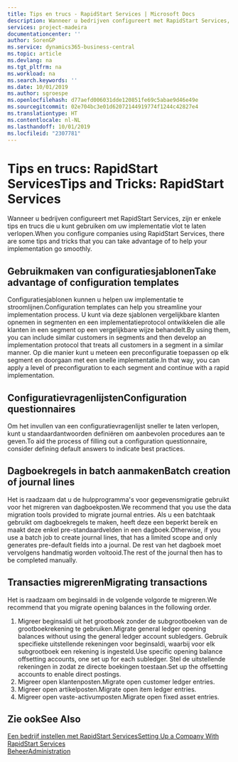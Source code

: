 ```yaml
---
title: Tips en trucs - RapidStart Services | Microsoft Docs
description: Wanneer u bedrijven configureert met RapidStart Services, zijn er enkele tips en trucs die u kunt gebruiken om uw implementatie vlot te laten verlopen.
services: project-madeira
documentationcenter: ''
author: SorenGP
ms.service: dynamics365-business-central
ms.topic: article
ms.devlang: na
ms.tgt_pltfrm: na
ms.workload: na
ms.search.keywords: ''
ms.date: 10/01/2019
ms.author: sgroespe
ms.openlocfilehash: d77aefd006031dde120851fe69c5abae9d46e49e
ms.sourcegitcommit: 02e704bc3e01d62072144919774f1244c42827e4
ms.translationtype: HT
ms.contentlocale: nl-NL
ms.lasthandoff: 10/01/2019
ms.locfileid: "2307781"
---
```

# <a name="tips-and-tricks-rapidstart-services"></a><span data-ttu-id="983bc-103">Tips en trucs: RapidStart Services</span><span class="sxs-lookup"><span data-stu-id="983bc-103">Tips and Tricks: RapidStart Services</span></span>
<span data-ttu-id="983bc-104">Wanneer u bedrijven configureert met RapidStart Services, zijn er enkele tips en trucs die u kunt gebruiken om uw implementatie vlot te laten verlopen.</span><span class="sxs-lookup"><span data-stu-id="983bc-104">When you configure companies using RapidStart Services, there are some tips and tricks that you can take advantage of to help your implementation go smoothly.</span></span>  

## <a name="take-advantage-of-configuration-templates"></a><span data-ttu-id="983bc-105">Gebruikmaken van configuratiesjablonen</span><span class="sxs-lookup"><span data-stu-id="983bc-105">Take advantage of configuration templates</span></span>  
<span data-ttu-id="983bc-106">Configuratiesjablonen kunnen u helpen uw implementatie te stroomlijnen.</span><span class="sxs-lookup"><span data-stu-id="983bc-106">Configuration templates can help you streamline your implementation process.</span></span> <span data-ttu-id="983bc-107">U kunt via deze sjablonen vergelijkbare klanten opnemen in segmenten en een implementatieprotocol ontwikkelen die alle klanten in een segment op een vergelijkbare wijze behandelt.</span><span class="sxs-lookup"><span data-stu-id="983bc-107">By using them, you can include similar customers in segments and then develop an implementation protocol that treats all customers in a segment in a similar manner.</span></span> <span data-ttu-id="983bc-108">Op die manier kunt u meteen een preconfiguratie toepassen op elk segment en doorgaan met een snelle implementatie.</span><span class="sxs-lookup"><span data-stu-id="983bc-108">In that way, you can apply a level of preconfiguration to each segment and continue with a rapid implementation.</span></span>  

## <a name="configuration-questionnaires"></a><span data-ttu-id="983bc-109">Configuratievragenlijsten</span><span class="sxs-lookup"><span data-stu-id="983bc-109">Configuration questionnaires</span></span>  
<span data-ttu-id="983bc-110">Om het invullen van een configuratievragenlijst sneller te laten verlopen, kunt u standaardantwoorden definiëren om aanbevolen procedures aan te geven.</span><span class="sxs-lookup"><span data-stu-id="983bc-110">To aid the process of filling out a configuration questionnaire, consider defining default answers to indicate best practices.</span></span>  

## <a name="batch-creation-of-journal-lines"></a><span data-ttu-id="983bc-111">Dagboekregels in batch aanmaken</span><span class="sxs-lookup"><span data-stu-id="983bc-111">Batch creation of journal lines</span></span>  
<span data-ttu-id="983bc-112">Het is raadzaam dat u de hulpprogramma's voor gegevensmigratie gebruikt voor het migreren van dagboekposten.</span><span class="sxs-lookup"><span data-stu-id="983bc-112">We recommend that you use the data migration tools provided to migrate journal entries.</span></span> <span data-ttu-id="983bc-113">Als u een batchtaak gebruikt om dagboekregels te maken, heeft deze een beperkt bereik en maakt deze enkel pre-standaardvelden in een dagboek.</span><span class="sxs-lookup"><span data-stu-id="983bc-113">Otherwise, if you use a batch job to create journal lines, that has a limited scope and only generates pre-default fields into a journal.</span></span> <span data-ttu-id="983bc-114">De rest van het dagboek moet vervolgens handmatig worden voltooid.</span><span class="sxs-lookup"><span data-stu-id="983bc-114">The rest of the journal then has to be completed manually.</span></span>  

## <a name="migrating-transactions"></a><span data-ttu-id="983bc-115">Transacties migreren</span><span class="sxs-lookup"><span data-stu-id="983bc-115">Migrating transactions</span></span>  
<span data-ttu-id="983bc-116">Het is raadzaam om beginsaldi in de volgende volgorde te migreren.</span><span class="sxs-lookup"><span data-stu-id="983bc-116">We recommend that you migrate opening balances in the following order.</span></span>  

1.  <span data-ttu-id="983bc-117">Migreer beginsaldi uit het grootboek zonder de subgrootboeken van de grootboekrekening te gebruiken.</span><span class="sxs-lookup"><span data-stu-id="983bc-117">Migrate general ledger opening balances without using the general ledger account subledgers.</span></span> <span data-ttu-id="983bc-118">Gebruik specifieke uitstellende rekeningen voor beginsaldi, waarbij voor elk subgrootboek een rekening is ingesteld.</span><span class="sxs-lookup"><span data-stu-id="983bc-118">Use specific opening balance offsetting accounts, one set up for each subledger.</span></span> <span data-ttu-id="983bc-119">Stel de uitstellende rekeningen in zodat ze directe boekingen toestaan.</span><span class="sxs-lookup"><span data-stu-id="983bc-119">Set up the offsetting accounts to enable direct postings.</span></span>  
2.  <span data-ttu-id="983bc-120">Migreer open klantenposten.</span><span class="sxs-lookup"><span data-stu-id="983bc-120">Migrate open customer ledger entries.</span></span>  
3.  <span data-ttu-id="983bc-121">Migreer open artikelposten.</span><span class="sxs-lookup"><span data-stu-id="983bc-121">Migrate open item ledger entries.</span></span>  
4.  <span data-ttu-id="983bc-122">Migreer open vaste-activumposten.</span><span class="sxs-lookup"><span data-stu-id="983bc-122">Migrate open fixed asset entries.</span></span>  

## <a name="see-also"></a><span data-ttu-id="983bc-123">Zie ook</span><span class="sxs-lookup"><span data-stu-id="983bc-123">See Also</span></span>  
[<span data-ttu-id="983bc-124">Een bedrijf instellen met RapidStart Services</span><span class="sxs-lookup"><span data-stu-id="983bc-124">Setting Up a Company With RapidStart Services</span></span>](admin-set-up-a-company-with-rapidstart.md)  
[<span data-ttu-id="983bc-125">Beheer</span><span class="sxs-lookup"><span data-stu-id="983bc-125">Administration</span></span>](admin-setup-and-administration.md)
